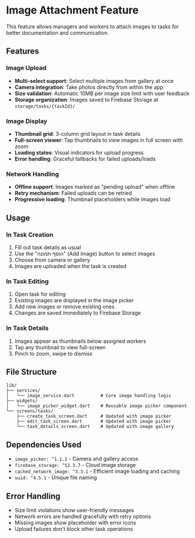 # Image Attachment Feature

This feature allows managers and workers to attach images to tasks for better documentation and communication.

## Features

### Image Upload
- **Multi-select support**: Select multiple images from gallery at once
- **Camera integration**: Take photos directly from within the app
- **Size validation**: Automatic 10MB per image size limit with user feedback
- **Storage organization**: Images saved to Firebase Storage at `storage/tasks/{taskId}/`

### Image Display
- **Thumbnail grid**: 3-column grid layout in task details
- **Full-screen viewer**: Tap thumbnails to view images in full screen with zoom
- **Loading states**: Visual indicators for upload progress
- **Error handling**: Graceful fallbacks for failed uploads/loads

### Network Handling
- **Offline support**: Images marked as "pending upload" when offline
- **Retry mechanism**: Failed uploads can be retried
- **Progressive loading**: Thumbnail placeholders while images load

## Usage

### In Task Creation
1. Fill out task details as usual
2. Use the "הוסף תמונה" (Add Image) button to select images
3. Choose from camera or gallery
4. Images are uploaded when the task is created

### In Task Editing
1. Open task for editing
2. Existing images are displayed in the image picker
3. Add new images or remove existing ones
4. Changes are saved immediately to Firebase Storage

### In Task Details
1. Images appear as thumbnails below assigned workers
2. Tap any thumbnail to view full-screen
3. Pinch to zoom, swipe to dismiss

## File Structure

```
lib/
├── services/
│   └── image_service.dart          # Core image handling logic
├── widgets/
│   └── image_picker_widget.dart    # Reusable image picker component
└── screens/tasks/
    ├── create_task_screen.dart     # Updated with image picker
    ├── edit_task_screen.dart       # Updated with image picker  
    └── task_details_screen.dart    # Updated with image gallery
```

## Dependencies Used
- `image_picker: ^1.1.2` - Camera and gallery access
- `firebase_storage: ^12.3.7` - Cloud image storage
- `cached_network_image: ^3.3.1` - Efficient image loading and caching
- `uuid: ^4.5.1` - Unique file naming

## Error Handling
- Size limit violations show user-friendly messages
- Network errors are handled gracefully with retry options
- Missing images show placeholder with error icons
- Upload failures don't block other task operations